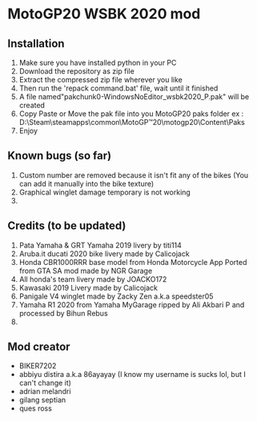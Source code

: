 # MotoGP20 WSBK 2020 mod
## Installation
1. Make sure you have installed python in your PC
2. Download the repository as zip file
3. Extract the compressed zip file wherever you like
4. Then run the 'repack command.bat' file, wait until it finished
5. A file named"pakchunk0-WindowsNoEditor_wsbk2020_P.pak" will be created
6. Copy Paste or Move the pak file into you MotoGP20 paks folder
    ex : D:\Steam\steamapps\common\MotoGP™20\motogp20\Content\Paks
7. Enjoy

## Known bugs (so far)
1. Custom number are removed because it isn't fit any of the bikes
    (You can add it manually into the bike texture)
2. Graphical winglet damage temporary is not working
3. 

## Credits (to be updated)
1. Pata Yamaha & GRT Yamaha 2019 livery by titi114
2. Aruba.it ducati 2020 bike livery made by Calicojack
3. Honda CBR1000RRR base model from Honda Motorcycle App
    Ported from GTA SA mod made by NGR Garage
4. All honda's team livery made by JOACKO172
5. Kawasaki 2019 Livery made by Calicojack
6. Panigale V4 winglet made by Zacky Zen a.k.a speedster05
7. Yamaha R1 2020 from Yamaha MyGarage
    ripped by Ali Akbari P and processed by Bihun Rebus
8.

## Mod creator
- BIKER7202
- abbiyu distira a.k.a 86ayayay (I know my username is sucks lol, but I can't change it)
- adrian melandri
- gilang septian
- ques ross
